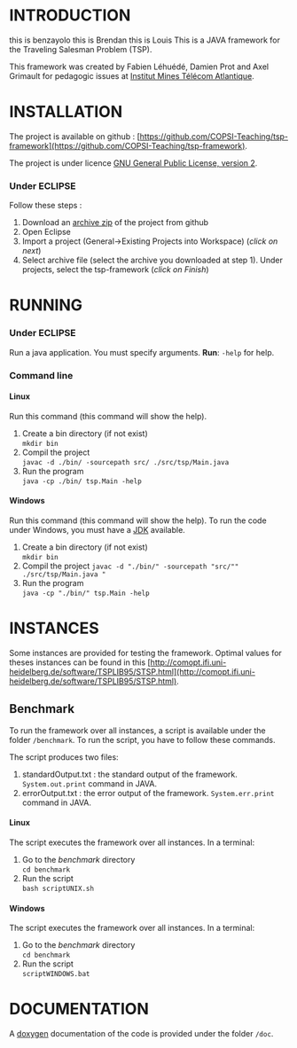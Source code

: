 # INTRODUCTION
this is benzayolo
this is Brendan
this is Louis
This is a JAVA framework for the Traveling Salesman Problem (TSP).

This framework was created by Fabien Léhuédé, Damien Prot and Axel Grimault for pedagogic issues at [Institut Mines Télécom Atlantique](https://www.imt-atlantique.fr/).

# INSTALLATION

The project is available on github : [https://github.com/COPSI-Teaching/tsp-framework](https://github.com/COPSI-Teaching/tsp-framework).

The project is under licence [GNU General Public License, version 2](http://www.gnu.org/licenses/old-licenses/gpl-2.0.html).

### Under ECLIPSE

Follow these steps :

1. Download an [archive zip](https://github.com/COPSI-Teaching/tsp-framework/archive/master.zip) of the project from github
2. Open Eclipse
3. Import a project (General->Existing Projects into Workspace) (*click on next*)
4. Select archive file (select the archive you downloaded at step 1). Under projects, select the tsp-framework (*click on Finish*)

# RUNNING

### Under ECLIPSE

Run a java application. You must specify arguments.
**Run**: `-help` for help.

### Command line

#### Linux

Run this command (this command will show the help).

1. Create a bin directory (if not exist)  
`mkdir bin`
2. Compil the project  
`javac -d ./bin/ -sourcepath src/ ./src/tsp/Main.java` 
3. Run the program  
`java -cp ./bin/ tsp.Main -help `

#### Windows

Run this command (this command will show the help). To run the code under Windows, you must have a [JDK](http://www.oracle.com/technetwork/java/javase/downloads/jdk8-downloads-2133151.html) available.

1. Create a bin directory (if not exist)  
`mkdir bin`
2. Compil the project
`javac -d "./bin/" -sourcepath "src/"" ./src/tsp/Main.java "` 
3. Run the program  
`java -cp "./bin/" tsp.Main -help `

# INSTANCES

Some instances are provided for testing the framework. Optimal values for theses instances can be found in this [http://comopt.ifi.uni-heidelberg.de/software/TSPLIB95/STSP.html](http://comopt.ifi.uni-heidelberg.de/software/TSPLIB95/STSP.html).

## Benchmark

To run the framework over all instances, a script is available under the folder `/benchmark`. To run the script, you have to follow these commands.

The script produces two files:

1. standardOutput.txt : the standard output of the framework. `System.out.print` command in JAVA.
2. errorOutput.txt : the error output of the framework. `System.err.print` command in JAVA.

#### Linux

The script executes the framework over all instances. In a terminal:

1. Go to the *benchmark* directory  
`cd benchmark`
2. Run the script  
`bash scriptUNIX.sh`

#### Windows

The script executes the framework over all instances. In a terminal:

1. Go to the *benchmark* directory  
`cd benchmark`
2. Run the script  
`scriptWINDOWS.bat`


# DOCUMENTATION

A [doxygen](http://www.stack.nl/~dimitri/doxygen/) documentation of the code is provided under the folder `/doc`.